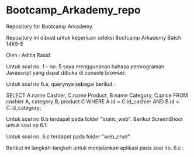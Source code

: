 # Bootcamp_Arkademy_repo
Repository for Bootcamp Arkademy

Repository ini dibuat untuk keperluan seleksi Bootcamp Arkademy Batch 14K5-E

Oleh : Aditia Rasid

Untuk soal no. 1 - no. 5 saya menggunakan bahasa pemrograman Javascript yang dapat dibuka di console browser.

Untuk soal no 6.a, querynya sebagai berikut :

SELECT A.name Cashier, C.name Product, B.name Category, C.price FROM cashier A, category B, product C
WHERE A.id = C.id_cashier AND B.id = C.id_category;

Untuk soal no 6.b terdapat pada folder "static_web".
Berikut ScreenShoot untuk soal no 6.1:


Untuk soal no. 6.c terdapat pada folder "web_crud".

Berikut ini langkah-langkah untuk menjalankan aplikasi pada soal no. 6.c :
